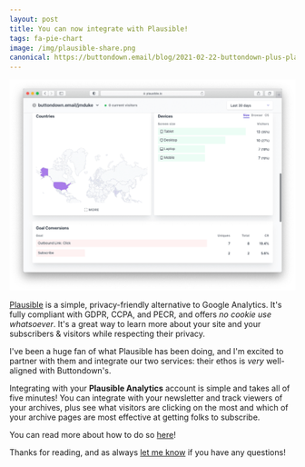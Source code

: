 ```yaml
---
layout: post
title: You can now integrate with Plausible!
tags: fa-pie-chart
image: /img/plausible-share.png
canonical: https://buttondown.email/blog/2021-02-22-buttondown-plus-plausible
---
```


<img src="/img/plausible.png" class="kg-image" style="border: 0px">

[Plausible](https://plausible.io/) is a simple, privacy-friendly alternative to Google Analytics. It's fully compliant with GDPR, CCPA, and PECR, and offers _no cookie use whatsoever_. It's a great way to learn more about your site and your subscribers & visitors while respecting their privacy.

I've been a huge fan of what Plausible has been doing, and I'm excited to partner with them and integrate our two services: their ethos is _very_ well-aligned with Buttondown's.

Integrating with your **Plausible Analytics** account is simple and takes all of five minutes! You can integrate with your newsletter and track viewers of your archives, plus see what visitors are clicking on the most and which of your archive pages are most effective at getting folks to subscribe.

You can read more about how to do so [here](https://www.notion.so/Plausible-92963063561840709c7571c7ec8db261)!

Thanks for reading, and as always [let me know](mailto:justin@buttondown.email) if you have any questions!
